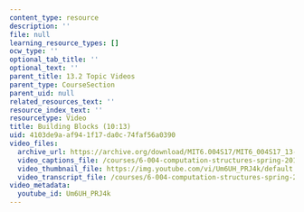 ```yaml
---
content_type: resource
description: ''
file: null
learning_resource_types: []
ocw_type: ''
optional_tab_title: ''
optional_text: ''
parent_title: 13.2 Topic Videos
parent_type: CourseSection
parent_uid: null
related_resources_text: ''
resource_index_text: ''
resourcetype: Video
title: Building Blocks (10:13)
uid: 4103de9a-af94-1f17-da0c-74faf56a0390
video_files:
  archive_url: https://archive.org/download/MIT6.004S17/MIT6_004S17_13-02-01_300k.mp4
  video_captions_file: /courses/6-004-computation-structures-spring-2017/cb761b6fd5ae519dbd562400aea25624_Um6UH_PRJ4k.vtt
  video_thumbnail_file: https://img.youtube.com/vi/Um6UH_PRJ4k/default.jpg
  video_transcript_file: /courses/6-004-computation-structures-spring-2017/145494c2925aa7d158c2c2edf022ea6d_Um6UH_PRJ4k.pdf
video_metadata:
  youtube_id: Um6UH_PRJ4k
---
```

